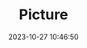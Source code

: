 ---
weight: 1
images:
- /images/edited/182.jpeg
title: Picture
date: 2023-10-27 10:46:50
tags: [luminarneo,work,ilce7m3,car]
---